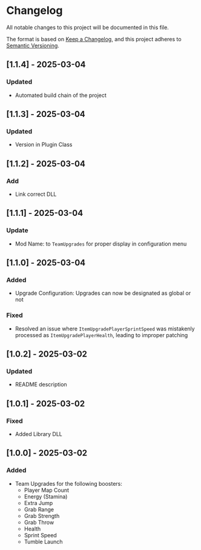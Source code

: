# Changelog

All notable changes to this project will be documented in this file.

The format is based on [Keep a Changelog](https://keepachangelog.com/en/1.1.0/),
and this project adheres to [Semantic Versioning](https://semver.org/spec/v2.0.0.html).

## [1.1.4] - 2025-03-04

### Updated

- Automated build chain of the project

## [1.1.3] - 2025-03-04

### Updated

- Version in Plugin Class

## [1.1.2] - 2025-03-04

### Add

- Link correct DLL

## [1.1.1] - 2025-03-04

### Update

- Mod Name: to `TeamUpgrades` for proper display in configuration menu

## [1.1.0] - 2025-03-04

### Added

- Upgrade Configuration: Upgrades can now be designated as global or not

### Fixed

- Resolved an issue where `ItemUpgradePlayerSprintSpeed` was mistakenly processed as `ItemUpgradePlayerHealth`, leading to improper patching

## [1.0.2] - 2025-03-02

### Updated

- README description

## [1.0.1] - 2025-03-02

### Fixed

- Added Library DLL

## [1.0.0] - 2025-03-02

### Added

- Team Upgrades for the following boosters:
    - Player Map Count
    - Energy (Stamina)
    - Extra Jump
    - Grab Range
    - Grab Strength
    - Grab Throw
    - Health
    - Sprint Speed
    - Tumble Launch
